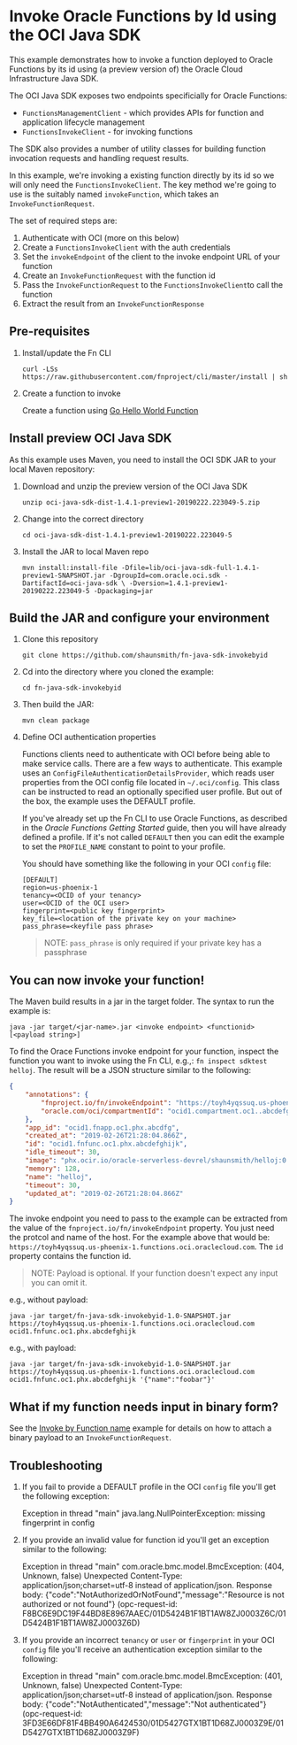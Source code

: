 # Invoke Oracle Functions by Id using the OCI Java SDK

This example demonstrates how to invoke a function deployed to Oracle Functions
by its id using (a preview version of) the Oracle Cloud Infrastructure Java SDK.

The OCI Java SDK exposes two endpoints specificially for Oracle Functions:

- `FunctionsManagementClient` - which provides APIs for function and application
  lifecycle management
- `FunctionsInvokeClient` - for invoking functions

The SDK also provides a number of utility classes for building function
invocation requests and handling request results.

In this example, we're invoking a existing function directly by its id so we
will only need the `FunctionsInvokeClient`.  The key method we're going to use
is the suitably named `invokeFunction`, which takes an `InvokeFunctionRequest`.

The set of required steps are:

1. Authenticate with OCI (more on this below)
2. Create a `FunctionsInvokeClient` with the auth credentials
3. Set the `invokeEndpoint` of the client to the invoke endpoint URL of your function
3. Create an `InvokeFunctionRequest` with the function id
4. Pass the `InvokeFunctionRequest` to the `FunctionsInvokeClient`to call the function
5. Extract the result from an `InvokeFunctionResponse`


## Pre-requisites

1. Install/update the Fn CLI

   `curl -LSs https://raw.githubusercontent.com/fnproject/cli/master/install |
   sh`

2. Create a function to invoke

   Create a function using [Go Hello World
   Function](https://github.com/abhirockzz/oracle-functions-hello-worlds/blob/master/golang-hello-world.md)

## Install preview OCI Java SDK

As this example uses Maven, you need to install the OCI SDK JAR to your local
Maven repository:

1. Download and unzip the preview version of the OCI Java SDK

   `unzip oci-java-sdk-dist-1.4.1-preview1-20190222.223049-5.zip`

2. Change into the correct directory

   `cd oci-java-sdk-dist-1.4.1-preview1-20190222.223049-5`

3. Install the JAR to local Maven repo

   `mvn install:install-file -Dfile=lib/oci-java-sdk-full-1.4.1-preview1-SNAPSHOT.jar
   -DgroupId=com.oracle.oci.sdk -DartifactId=oci-java-sdk \
   -Dversion=1.4.1-preview1-20190222.223049-5 -Dpackaging=jar`

## Build the JAR and configure your environment

1. Clone this repository

   `git clone https://github.com/shaunsmith/fn-java-sdk-invokebyid`

2. Cd into the directory where you cloned the example: 

   `cd fn-java-sdk-invokebyid`

3. Then build the JAR:

   `mvn clean package`

4. Define OCI authentication properties

    Functions clients need to authenticate with OCI before being able to make
    service calls. There are a few ways to authenticate. This example uses an
    `ConfigFileAuthenticationDetailsProvider`, which reads user properties from
    the OCI config file located in `~/.oci/config`. This class can be instructed
    to read an optionally specified user profile.  But out of the box, the
    example uses the DEFAULT profile.

    If you've already set up the Fn CLI to use Oracle Functions, as described in
    the *Oracle Functions Getting Started* guide, then you will have already
    defined a profile. If it's not called `DEFAULT` then you can edit the
    example to set the `PROFILE_NAME` constant to point to your profile.

    You should have something like the following in your OCI `config` file:

   ```shell
   [DEFAULT]
   region=us-phoenix-1
   tenancy=<OCID of your tenancy>
   user=<OCID of the OCI user>
   fingerprint=<public key fingerprint>
   key_file=<location of the private key on your machine>
   pass_phrase=<keyfile pass phrase>
   ```

   > NOTE: `pass_phrase` is only required if your private key has a passphrase

## You can now invoke your function!

The Maven build results in a jar in the target folder.  The syntax to run the
example is:

`java -jar target/<jar-name>.jar <invoke endpoint> <functionid> [<payload string>]`

To find the Orace Functions invoke endpoint for your function, inspect the
function you want to invoke using the Fn CLI, e.g.,: `fn inspect sdktest
helloj`. The result will be a JSON structure similar to the following:

```JSON
{
	"annotations": {
		"fnproject.io/fn/invokeEndpoint": "https://toyh4yqssuq.us-phoenix-1.functions.oci.oraclecloud.com/invoke/ocid1.fnfunc.oc1.phx.abcdefghijk",
		"oracle.com/oci/compartmentId": "ocid1.compartment.oc1..abcdefg"
	},
	"app_id": "ocid1.fnapp.oc1.phx.abcdfg",
	"created_at": "2019-02-26T21:28:04.866Z",
	"id": "ocid1.fnfunc.oc1.phx.abcdefghijk",
	"idle_timeout": 30,
	"image": "phx.ocir.io/oracle-serverless-devrel/shaunsmith/helloj:0.0.4",
	"memory": 128,
	"name": "helloj",
	"timeout": 30,
	"updated_at": "2019-02-26T21:28:04.866Z"
}
```

The invoke endpoint you need to pass to the example can be extracted from the value of the `fnproject.io/fn/invokeEndpoint` property.  You just need the protcol and name of the host.  For the example above that would be: `https://toyh4yqssuq.us-phoenix-1.functions.oci.oraclecloud.com`.  The `id` property contains the function id.

> NOTE: Payload is optional. If your function doesn't expect any input you
> can omit it.

e.g., without payload:

`java -jar target/fn-java-sdk-invokebyid-1.0-SNAPSHOT.jar https://toyh4yqssuq.us-phoenix-1.functions.oci.oraclecloud.com ocid1.fnfunc.oc1.phx.abcdefghijk`

e.g., with payload:

`java -jar target/fn-java-sdk-invokebyid-1.0-SNAPSHOT.jar https://toyh4yqssuq.us-phoenix-1.functions.oci.oraclecloud.com ocid1.fnfunc.oc1.phx.abcdefghijk '{"name":"foobar"}'`

## What if my function needs input in binary form?

See the [Invoke by Function name](https://github.com/abhirockzz/fn-java-sdk-invoke) example for details on
how to attach a binary payload to an `InvokeFunctionRequest`.

## Troubleshooting

1. If you fail to provide a DEFAULT profile in the OCI `config` file you'll get
   the following exception:

   Exception in thread "main" java.lang.NullPointerException: missing fingerprint in config

2. If you provide an invalid value for function id you'll get an exception
   similar to the following:

   Exception in thread "main" com.oracle.bmc.model.BmcException: (404, Unknown, false) Unexpected Content-Type: application/json;charset=utf-8 instead of application/json. Response body: {"code":"NotAuthorizedOrNotFound","message":"Resource is not authorized or not found"} (opc-request-id: F8BC6E9DC19F44BD8E8967AAEC/01D5424B1F1BT1AW8ZJ0003Z6C/01D5424B1F1BT1AW8ZJ0003Z6D)

3. If you provide an incorrect `tenancy` or `user` or
   `fingerprint` in your OCI `config` file you'll receive an authentication exception similar to the following:

   Exception in thread "main" com.oracle.bmc.model.BmcException: (401, Unknown, false) Unexpected Content-Type: application/json;charset=utf-8 instead of application/json. Response body: {"code":"NotAuthenticated","message":"Not authenticated"} (opc-request-id: 3FD3E66DF81F4BB490A6424530/01D5427GTX1BT1D68ZJ0003Z9E/01D5427GTX1BT1D68ZJ0003Z9F)
